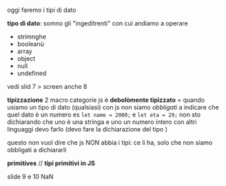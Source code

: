 oggi faremo i tipi di dato

**tipo di dato**: somno gli "ingeditrenti" con cui andiamo a operare
- strimnghe
- booleanù
- array
- object
- null
- undefined

vedi slid 7 > screen anche 8

**tipizzazione**
2 macro categorie
js è **debolòmente tipizzato** = quando usiamo un tipo di dato (qualsiasi) con js non siamo *obbligati* a indicare che quel dato è un numero
es
`let name = 2000;` e `let eta = 29;` non sto dichiarando che uno è una stringa e uno un numero intero
con altri linguaggi devo farlo (devo fare la dichiarazione del tipo )

questo non vuol dire che js NON abbia i tipi: ce li ha, solo che non siamo obbligati a dichiararli

**primitives** // **tipi primitivi in JS**

slide 9 e 10
NaN


